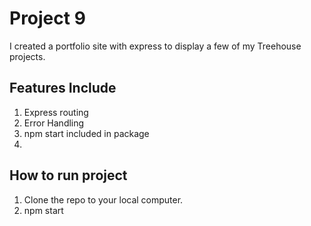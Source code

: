 # Project 9
I created a portfolio site with express to display a few of my Treehouse projects.

## Features Include
1. Express routing
2. Error Handling
3. npm start included in package
4. 


## How to run project
1. Clone the repo to your local computer.
2. npm start